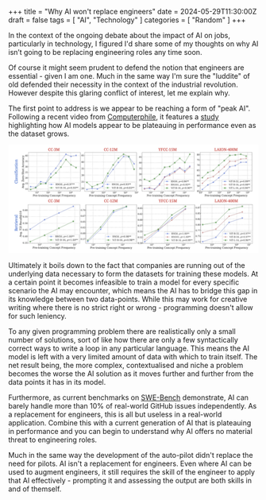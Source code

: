 +++
title = "Why AI won't replace engineers"
date = 2024-05-29T11:30:00Z
draft = false
tags = [ "AI", "Technology" ]
categories = [ "Random" ]
+++

In the context of the ongoing debate about the impact of AI on jobs, particularly in technology, I figured I'd share some of my thoughts on why AI isn’t going to be replacing engineering roles any time soon.

Of course it might seem prudent to defend the notion that engineers are essential - given I am one. Much in the same way I'm sure the "luddite" of old defended their necessity in the context of the industrial revolution. However despite this glaring conflict of interest, let me explain why.

The first point to address is we appear to be reaching a form of "peak AI". Following a recent video from [Computerphile](https://www.youtube.com/watch?v=dDUC-LqVrPU), it features a [study](https://arxiv.org/abs/2404.04125) highlighting how AI models appear to be plateauing in performance even as the dataset grows.

![AI Performance](static/ai-model.png)

Ultimately it boils down to the fact that companies are running out of the underlying data necessary to form the datasets for training these models. At a certain point it becomes infeasible to train a model for every specific scenario the AI may encounter, which means the AI has to bridge this gap in its knowledge between two data-points. While this may work for creative writing where there is no strict right or wrong - programming doesn't allow for such leniency.

To any given programming problem there are realistically only a small number of solutions, sort of like how there are only a few syntactically correct ways to write a loop in any particular language. This means the AI model is left with a very limited amount of data with which to train itself. The net result being, the more complex, contextualised and niche a problem becomes the worse the AI solution as it moves further and further from the data points it has in its model.

Furthermore, as current benchmarks on [SWE-Bench](https://www.swebench.com/) demonstrate, AI can barely handle more than 10% of real-world GitHub issues independently. As a replacement for engineers, this is all but useless in a real-world application. Combine this with a current generation of AI that is plateauing in performance and you can begin to understand why AI offers no material threat to engineering roles.

Much in the same way the development of the auto-pilot didn't replace the need for pilots. AI isn't a replacement for engineers. Even where AI can be used to augment engineers, it still requires the skill of the engineer to apply that AI effectively - prompting it and assessing the output are both skills in and of themself.

